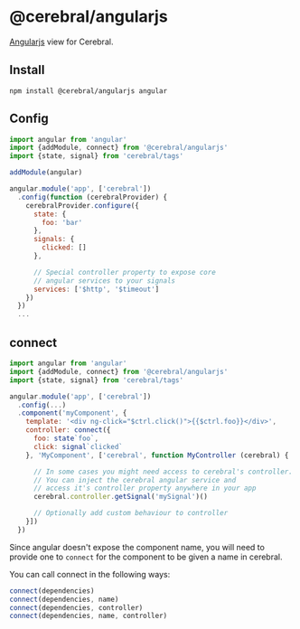 # @cerebral/angularjs

[Angularjs](https://angularjs.org) view for Cerebral.

## Install

`npm install @cerebral/angularjs angular`

## Config
```js
import angular from 'angular'
import {addModule, connect} from '@cerebral/angularjs'
import {state, signal} from 'cerebral/tags'

addModule(angular)

angular.module('app', ['cerebral'])
  .config(function (cerebralProvider) {
    cerebralProvider.configure({
      state: {
        foo: 'bar'
      },
      signals: {
        clicked: []
      },

      // Special controller property to expose core
      // angular services to your signals
      services: ['$http', '$timeout']
    })
  })
  ...
```

## connect
```js
import angular from 'angular'
import {addModule, connect} from '@cerebral/angularjs'
import {state, signal} from 'cerebral/tags'

angular.module('app', ['cerebral'])
  .config(...)
  .component('myComponent', {
    template: '<div ng-click="$ctrl.click()">{{$ctrl.foo}}</div>',
    controller: connect({
      foo: state`foo`,
      click: signal`clicked`
    }, 'MyComponent', ['cerebral', function MyController (cerebral) {

      // In some cases you might need access to cerebral's controller.
      // You can inject the cerebral angular service and
      // access it's controller property anywhere in your app
      cerebral.controller.getSignal('mySignal')()

      // Optionally add custom behaviour to controller
    }])
  })
```

Since angular doesn't expose the component name,
you will need to provide one to `connect` for the
component to be given a name in cerebral.

You can call connect in the following ways:
```js
connect(dependencies)
connect(dependencies, name)
connect(dependencies, controller)
connect(dependencies, name, controller)
```
